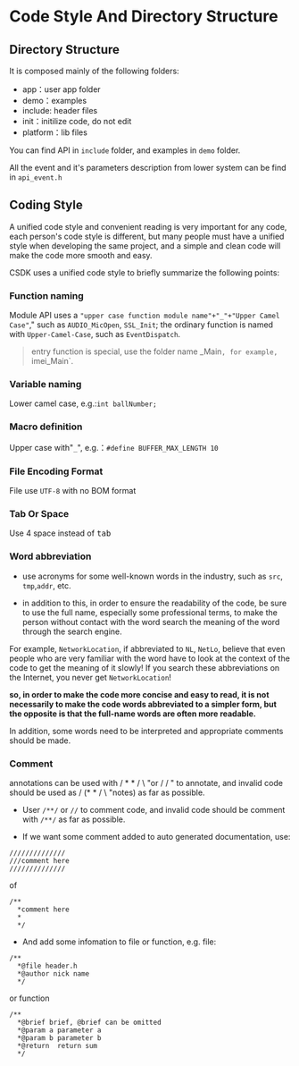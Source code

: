Code Style And Directory Structure
===

## Directory Structure

It is composed mainly of the following folders:
* app：user app folder
* demo：examples
* include: header files
* init：initilize code, do not edit
* platform：lib files

You can find API in `include` folder, and examples in `demo` folder.

All the event and it's parameters description from lower system can be find in `api_event.h`

## Coding Style

A unified code style and convenient reading is very important for any code, each person's code style is different, but many people must have a unified style when developing the same project, and a simple and clean code will make the code more smooth and easy.

CSDK uses a unified code style to briefly summarize the following points:

### Function naming

Module API uses a `"upper case function module name"+"_"+"Upper Camel Case"`," such as `AUDIO_MicOpen`, `SSL_Init`; the ordinary function is named with `Upper-Camel-Case`, such as `EventDispatch`.

> entry function is special, use the folder name _Main`, for example, `imei_Main`.

### Variable naming

Lower camel case, e.g.:`int ballNumber;`

### Macro definition

Upper case with"`_`", e.g.：`#define BUFFER_MAX_LENGTH 10`

### File Encoding Format

File use `UTF-8` with no BOM format

### Tab Or Space

Use 4 space instead of <kbd>tab</kbd>

### Word abbreviation

* use acronyms for some well-known words in the industry, such as `src`, `tmp`,`addr`, etc.

* in addition to this, in order to ensure the readability of the code, be sure to use the full name, especially some professional terms, to make the person without contact with the word search the meaning of the word through the search engine.

For example, `NetworkLocation`, if abbreviated to `NL`, `NetLo`, believe that even people who are very familiar with the word have to look at the context of the code to get the meaning of it slowly! If you search these abbreviations on the Internet, you never get `NetworkLocation`!

**so, in order to make the code more concise and easy to read, it is not necessarily to make the code words abbreviated to a simpler form, but the opposite is that the full-name words are often more readable.**

In addition, some words need to be interpreted and appropriate comments should be made.

### Comment

annotations can be used with / * * / \ "or / / \" to annotate, and invalid code should be used as / (* * / \ "notes) as far as possible.

* User `/**/` or `//` to comment code, and invalid code should be comment with `/**/` as far as possible.

* If we want some comment added to auto generated documentation, use:

```
//////////////
///comment here
//////////////
```

of

```
/**
  *comment here
  *
  */
```

* And add some infomation to file or function, e.g. file:

```
/**
  *@file header.h
  *@author nick name
  */
```
or function
```
/**
  *@brief brief, @brief can be omitted
  *@param a parameter a
  *@param b parameter b
  *@return  return sum
  */
```


